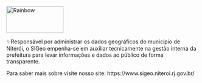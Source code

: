 <img src="https://lh3.googleusercontent.com/pw/AIL4fc8w_cPfc-FBHkID_ddznp45NhtthFOIqkl_uMwW-zoWfAoMX8dxf3wl7htUxArIrAgnrQcz15G-t1KsHV3Xz07jJYwknFz_r6FUvWcnXFK3i-2JA-RtEyySFZ0OTnGDNCuatoWWv5rQRaDVEQj9xkNd=w500-h196-s-no?authuser=3" alt="Rainbow" width="150" height="70" />

<p>✨Responsável por administrar os dados geográficos do município de Niterói, o SIGeo empenha-se em auxiliar tecnicamente na gestão interna da prefeitura para levar informações e dados ao público de forma transparente. </p>

<p>Para saber mais sobre visite nosso site: https://www.sigeo.niteroi.rj.gov.br/ </p>


